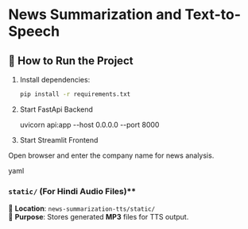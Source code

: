 # News Summarization and Text-to-Speech

## 🚀 How to Run the Project

1. Install dependencies:
   ```bash
   pip install -r requirements.txt

2. Start FastApi Backend

    uvicorn api:app --host 0.0.0.0 --port 8000

3. Start Streamlit Frontend

Open browser and enter the company name for news analysis.

yaml

### `static/` (For Hindi Audio Files)**
📍 **Location**: `news-summarization-tts/static/`  
🔹 **Purpose**: Stores generated **MP3** files for TTS output.



